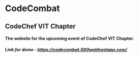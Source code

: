 # CodeCombat
## CodeChef VIT Chapter

#### The website for the upcoming event of CodeChef VIT Chapter.

##### Link for demo - https://codecombat.000webhostapp.com/
